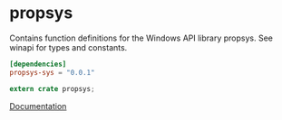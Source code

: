 # propsys #
Contains function definitions for the Windows API library propsys. See winapi for types and constants.

```toml
[dependencies]
propsys-sys = "0.0.1"
```

```rust
extern crate propsys;
```

[Documentation](https://retep998.github.io/doc/propsys/)
